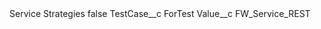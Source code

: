 <?xml version="1.0" encoding="UTF-8"?>
<CustomMetadata xmlns="http://soap.sforce.com/2006/04/metadata" xmlns:xsi="http://www.w3.org/2001/XMLSchema-instance" xmlns:xsd="http://www.w3.org/2001/XMLSchema">
    <label>Service Strategies</label>
    <protected>false</protected>
    <values>
        <field>TestCase__c</field>
        <value xsi:type="xsd:string">ForTest</value>
    </values>
    <values>
        <field>Value__c</field>
        <value xsi:type="xsd:string">FW_Service_REST</value>
    </values>
</CustomMetadata>
